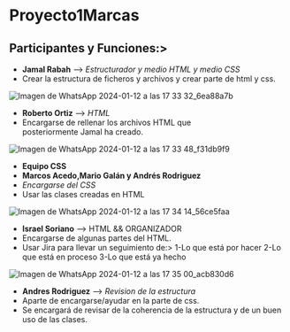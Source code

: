 # Proyecto1Marcas

## Participantes y Funciones:>
- **Jamal Rabah** --> _Estructurador y medio HTML y medio CSS_
- Crear la estructura de ficheros y archivos y crear parte de html y css.

![Imagen de WhatsApp 2024-01-12 a las 17 33 32_6ea88a7b](https://github.com/IsraC0d33/Proyecto1Marcas/assets/150441668/2ad68054-044b-4003-8a83-582c2f77c350)

- **Roberto Ortiz** --> _HTML_
- Encargarse de rellenar los archivos HTML que posteriormente Jamal ha creado.

![Imagen de WhatsApp 2024-01-12 a las 17 33 48_f31db9f9](https://github.com/IsraC0d33/Proyecto1Marcas/assets/150441668/52bbf39a-178b-4b53-8f03-21f3ec3b8881)

- **Equipo CSS**
- **Marcos Acedo,Mario Galán y Andrés Rodriguez**
- _Encargarse del CSS_
- Usar las clases creadas en HTML

![Imagen de WhatsApp 2024-01-12 a las 17 34 14_56ce5faa](https://github.com/IsraC0d33/Proyecto1Marcas/assets/150441668/6d4732da-7c8b-454b-b931-4a82e14dc684)

- **Israel Soriano** --> HTML && ORGANIZADOR
- Encargarse de algunas partes del HTML.
- Usar Jira para llevar un seguimiento de:>
1-Lo que está por hacer
2-Lo que está en proceso
3-Lo que está ya hecho

![Imagen de WhatsApp 2024-01-12 a las 17 35 00_acb830d6](https://github.com/IsraC0d33/Proyecto1Marcas/assets/150441668/6d58a8d9-b76c-477b-a9ad-0d53d3357624)

- **Andres Rodriguez** --> _Revision de la estructura_
- Aparte de encargarse/ayudar en la parte de css.
- Se encargará de revisar de la coherencia de la estructura y de un buen uso de las clases.

